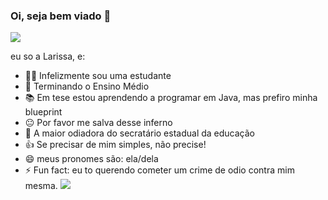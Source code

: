 ### Oi, seja bem viado 👋
![](https://64.media.tumblr.com/302ee4058ac6623cdc965f15f414b1af/2d3b31fd4c07cbfd-76/s640x960/a1cf65bdbe180e01f9aa42028c18939076962036.pnj)

eu so a Larissa, e:

- 🧑‍🎓 Infelizmente sou uma estudante
- 🏫 Terminando o Ensino Médio
- 📚 Em tese estou aprendendo a programar em Java, mas prefiro minha blueprint
- 😐 Por favor me salva desse inferno
- 💬 A maior odiadora do secratário estadual da educação
- 👍 Se precisar de mim simples, não precise!
- 😄 meus pronomes são: ela/dela
- ⚡ Fun fact: eu to querendo cometer um crime de odio contra mim mesma.
![](https://64.media.tumblr.com/60aa1fc81cad2b5930c42dce0bab8dd1/086b810ca034857b-70/s400x600/1d30b83cc206e93946186a818fdf17dcb7ecc758.gifv)


  
